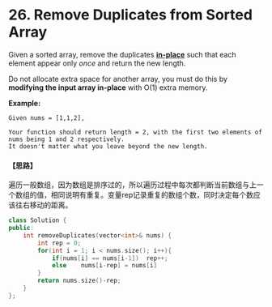 # 26. Remove Duplicates from Sorted Array

Given a sorted array, remove the duplicates [**in-place**](https://en.wikipedia.org/wiki/In-place_algorithm) such that each element appear only *once* and return the new length.

Do not allocate extra space for another array, you must do this by **modifying the input array in-place** with O(1) extra memory.

**Example:**

```
Given nums = [1,1,2],

Your function should return length = 2, with the first two elements of nums being 1 and 2 respectively.
It doesn't matter what you leave beyond the new length.
```

#### 【思路】

遍历一般数组，因为数组是排序过的，所以遍历过程中每次都判断当前数组与上一个数组的值，相同说明有重复。变量rep记录重复的数组个数，同时决定每个数应该往右移动的距离。

```c++
class Solution {
public:
    int removeDuplicates(vector<int>& nums) {
    	int rep = 0;
        for(int i = 1; i < nums.size(); i++){
        	if(nums[i] == nums[i-1])  rep++;
        	else	nums[i-rep] = nums[i]
		}
		return nums.size()-rep;
    }
};
```

